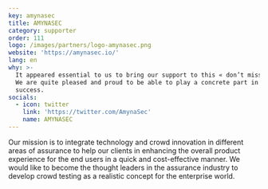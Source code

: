 ```yaml
---
key: amynasec
title: AMYNASEC
category: supporter
order: 111
logo: /images/partners/logo-amynasec.png
website: 'https://amynasec.io/'
lang: en
why: >-
  It appeared essential to us to bring our support to this « don’t miss » event.
  We are quite pleased and proud to be able to play a concrete part in its
  success.  
socials:
  - icon: twitter
    link: 'https://twitter.com/AmynaSec'
    name: AMYNASEC
---
```

Our mission is to integrate technology and crowd innovation in different areas of assurance to help our clients in enhancing the overall product experience for the end users in a quick and cost-effective manner. We would like to become the thought leaders in the assurance industry to develop crowd testing as a realistic concept for the enterprise world.
